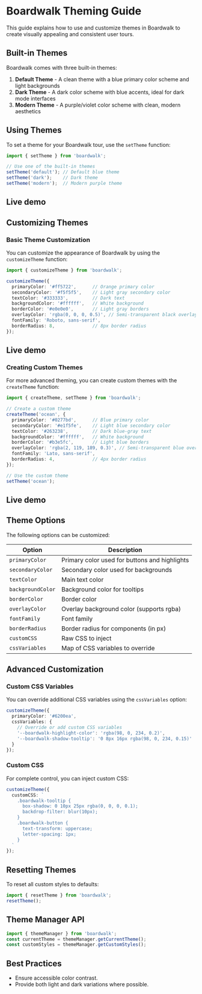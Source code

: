 # Boardwalk Theming Guide

This guide explains how to use and customize themes in Boardwalk to create visually appealing and consistent user tours.

## Built-in Themes

Boardwalk comes with three built-in themes:

1. **Default Theme** - A clean theme with a blue primary color scheme and light backgrounds
2. **Dark Theme** - A dark color scheme with blue accents, ideal for dark mode interfaces
3. **Modern Theme** - A purple/violet color scheme with clean, modern aesthetics

## Using Themes

To set a theme for your Boardwalk tour, use the `setTheme` function:

```typescript
import { setTheme } from 'boardwalk';

// Use one of the built-in themes
setTheme('default'); // Default blue theme
setTheme('dark');    // Dark theme
setTheme('modern');  // Modern purple theme
```

## Live demo
<DemoThemeSwitcher />

## Customizing Themes

### Basic Theme Customization

You can customize the appearance of Boardwalk by using the `customizeTheme` function:

```typescript
import { customizeTheme } from 'boardwalk';

customizeTheme({
  primaryColor: '#ff5722',      // Orange primary color
  secondaryColor: '#f5f5f5',    // Light gray secondary color
  textColor: '#333333',         // Dark text
  backgroundColor: '#ffffff',   // White background
  borderColor: '#e0e0e0',       // Light gray borders
  overlayColor: 'rgba(0, 0, 0, 0.5)', // Semi-transparent black overlay
  fontFamily: 'Roboto, sans-serif',
  borderRadius: 8,              // 8px border radius
});
```

## Live demo
<DemoThemeCustomizer />

### Creating Custom Themes

For more advanced theming, you can create custom themes with the `createTheme` function:

```typescript
import { createTheme, setTheme } from 'boardwalk';

// Create a custom theme
createTheme('ocean', {
  primaryColor: '#0277bd',      // Blue primary color
  secondaryColor: '#e1f5fe',    // Light blue secondary color
  textColor: '#263238',         // Dark blue-gray text
  backgroundColor: '#ffffff',   // White background
  borderColor: '#b3e5fc',       // Light blue borders
  overlayColor: 'rgba(2, 119, 189, 0.3)', // Semi-transparent blue overlay
  fontFamily: 'Lato, sans-serif',
  borderRadius: 4,              // 4px border radius
});

// Use the custom theme
setTheme('ocean');
```

## Live demo
<DemoCreateTheme />

## Theme Options

The following options can be customized:

| Option | Description |
|--------|-------------|
| `primaryColor` | Primary color used for buttons and highlights |
| `secondaryColor` | Secondary color used for backgrounds |
| `textColor` | Main text color |
| `backgroundColor` | Background color for tooltips |
| `borderColor` | Border color |
| `overlayColor` | Overlay background color (supports rgba) |
| `fontFamily` | Font family |
| `borderRadius` | Border radius for components (in px) |
| `customCSS` | Raw CSS to inject |
| `cssVariables` | Map of CSS variables to override |

## Advanced Customization

### Custom CSS Variables

You can override additional CSS variables using the `cssVariables` option:

```typescript
customizeTheme({
  primaryColor: '#6200ea',
  cssVariables: {
    // Override or add custom CSS variables
    '--boardwalk-highlight-color': 'rgba(98, 0, 234, 0.2)',
    '--boardwalk-shadow-tooltip': '0 8px 16px rgba(98, 0, 234, 0.15)'
  }
});
```

### Custom CSS

For complete control, you can inject custom CSS:

```typescript
customizeTheme({
  customCSS: `
    .boardwalk-tooltip {
      box-shadow: 0 10px 25px rgba(0, 0, 0, 0.1);
      backdrop-filter: blur(10px);
    }
    .boardwalk-button {
      text-transform: uppercase;
      letter-spacing: 1px;
    }
  `
});
```

## Resetting Themes

To reset all custom styles to defaults:

```typescript
import { resetTheme } from 'boardwalk';
resetTheme();
```

## Theme Manager API

```typescript
import { themeManager } from 'boardwalk';
const currentTheme = themeManager.getCurrentTheme();
const customStyles = themeManager.getCustomStyles();
```

## Best Practices
- Ensure accessible color contrast.
- Provide both light and dark variations where possible.
